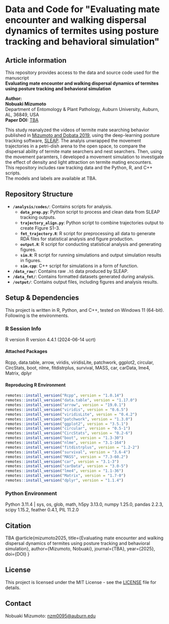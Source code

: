 # Data and Code for "Evaluating mate encounter and walking dispersal dynamics of termites using posture tracking and behavioral simulation"
 
## Article information

This repository provides access to the data and source code used for the manuscript  
**Evaluating mate encounter and walking dispersal dynamics of termites using posture tracking and behavioral simulation**

**Author:**  
**Nobuaki Mizumoto**  
Department of Entomology & Plant Pathology, Auburn University, Auburn, AL, 36849, USA<br>
**Paper DOI:** [TBA](XXX)

This study reanalyzed the videos of termite mate searching behavior published in [Mizumoto and Dobata 2019](https://doi.org/10.1126/sciadv.aau6108), using the deep-learning posture tracking software, [SLEAP](https://sleap.ai). The analyis unwrapped the movement trajectories in a petri-dish arena to the open space, to compare the dispersal ability of termite mate searchers and nest searchers. Then, using the movement paramters, I developed a movement simulation to investigate the effect of density and light attraction on termite mating encounters.  
This repository includes raw tracking data and the Python, R, and C++ scripts.  
The models and labels are available at TBA.

## Repository Structure

- **`/analysis/codes/`**: Contains scripts for analysis.
  - **`data_prep.py`**: Python script to process and clean data from SLEAP tracking outputs.
  - **`trajectory_align.py`**: Python script to combine trajectories output to create Figure S1-3.
  - **`fmt_trajectory.R`**: R script for preprocessing all data to generate RDA files for statistical analysis and figure production.
  - **`output.R`**: R script for conducting statistical analysis and generating figures.
  - **`sim.R`**: R script for running simulations and output simulation results in figures.
  - **`sim.cpp`**: C++ script for simulations in a form of function.
- **`/data_raw/`**: Contains raw `.h5` data produced by SLEAP.
- **`/data_fmt/`**: Contains formatted datasets generated during analysis.
- **`/output/`**: Contains output files, including figures and analysis results.

## Setup & Dependencies
This project is written in R, Python, and C++, tested on Windows 11 (64-bit). Following is the environments.

### R Session Info

R version R version 4.4.1 (2024-06-14 ucrt)

#### Attached Packages
Rcpp, data.table, arrow, viridis, viridisLite, patchwork, ggplot2, circular, CircStats, boot, nlme, fitdistrplus, survival, MASS, car, carData, lme4, Matrix, dplyr

#### Reproducing R Environment
```r
remotes::install_version("Rcpp", version = "1.0.14")
remotes::install_version("data.table", version = "1.17.0")
remotes::install_version("arrow", version = "19.0.1")
remotes::install_version("viridis", version = "0.6.5")
remotes::install_version("viridisLite", version = "0.4.2")
remotes::install_version("patchwork", version = "1.3.0")
remotes::install_version("ggplot2", version = "3.5.1")
remotes::install_version("circular", version = "0.5-1")
remotes::install_version("CircStats", version = "0.2-6")
remotes::install_version("boot", version = "1.3-30")
remotes::install_version("nlme", version = "3.1-164")
remotes::install_version("fitdistrplus", version = "1.2-2")
remotes::install_version("survival", version = "3.6-4")
remotes::install_version("MASS", version = "7.3-60.2")
remotes::install_version("car", version = "3.1-3")
remotes::install_version("carData", version = "3.0-5")
remotes::install_version("lme4", version = "1.1-36")
remotes::install_version("Matrix", version = "1.7-0")
remotes::install_version("dplyr", version = "1.1.4")
```

### Python Environment
Python 3.11.4 | sys, os, glob, math, h5py 3.13.0, numpy 1.25.0, pandas 2.2.3, scipy 1.15.2, feather 0.4.1, PIL 11.2.0

## Citation
TBA
@article{mizumoto2025, title={Evaluating mate encounter and walking dispersal dynamics of termites using posture tracking and behavioral simulation}, author={Mizumoto, Nobuaki}, journal={TBA}, year={2025}, doi={DOI} }

## License
This project is licensed under the MIT License - see the [LICENSE](LICENSE) file for details.

## Contact
Nobuaki Mizumoto: nzm0095@auburn.edu
